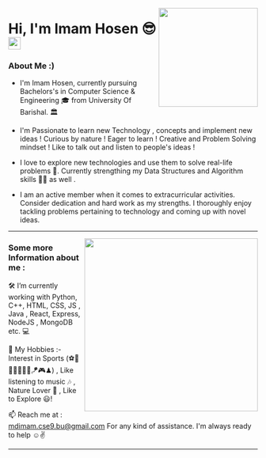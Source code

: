 <a href="https://samujjwaal.tech/"><img src="https://github.com/samujjwaal/samujjwaal/raw/master/etc/coffee.png" align="right" height="200" /></a>
# Hi, I'm Imam Hosen  😎  <a href="[[[https://github.com/mdimamhosen]]"> <img src="https://media.giphy.com/media/hvRJCLFzcasrR4ia7z/giphy.gif" height="25px" width="25px" >
</a> 

<p align=left>

</p
 
---
### About Me :)

- I'm Imam Hosen, currently pursuing Bachelors's in Computer Science & Engineering 🎓 from University Of Barishal. 🏛

- I'm Passionate to learn new Technology , concepts and implement new ideas !
 Curious by nature !
 Eager to learn !
 Creative and Problem Solving mindset !
 Like to talk out and listen to people's ideas !

 - I love to explore new technologies and use them to solve real-life problems 🤖. Currently strengthing my Data Structures and          Algorithm skills 👨‍🔬 as well .

-  I am an active member when it comes to extracurricular activities. Consider dedication and hard work as my strengths.
I thoroughly enjoy tackling problems pertaining to technology and coming up with novel ideas.

---
<img align="right" src="https://user-images.githubusercontent.com/507615/90595977-95e70e80-e220-11ea-864a-6a61adaff212.png" width="350">

### Some more Information about me :
🛠 I’m currently working with Python, C++, HTML, CSS, JS , Java , React, Express, NodeJS , MongoDB etc. 💻

🎈 My Hobbies :-
                Interest in Sports (⚽🏀🏸🏓🏏🎾🎯🪁🎮♟) , 
                Like listening to music 🎶 , 
                Nature Lover 🌴 , 
                Like to Explore 😃!
                
📫 Reach me at : mdimam.cse9.bu@gmail.com  For any kind of assistance. I'm always ready to help ☺✌

---
 
